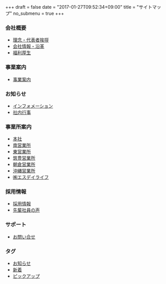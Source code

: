 +++
draft = false
date = "2017-01-27T09:52:34+09:00"
title = "サイトマップ"
no_submenu = true
+++
<div class="row">
    <div class="col-sm-12">
      <article class="single">
        <div class="content-inner">
          <div class="article-body">
            <div class="row">
              <div class="col-sm-2"></div>
              <div class="col-sm-3">
                <section>
                  <h3 class="sitemap_f1">会社概要</h3>
                  <ul class="sitemap_f2">
                    <li> <a href="vision/">理念・代表者挨拶</a> </li>
                    <li> <a href="company/">会社情報・沿革</a> </li>
                    <li> <a href="welfare/">福利厚生</a> </li>
                  </ul>
                </section>
                <section>
                  <h3 class="sitemap_f1">事業案内</h3>
                  <ul class="sitemap_f2">
                    <li> <a href="business/">事業案内</a> </li>
                  </ul>
                </section>
                <section>
                  <h3 class="sitemap_f1">お知らせ</h3>
                  <ul class="sitemap_f2">
                    <li> <a href="categories/notices/">インフォメーション</a> </li>
                    <li> <a href="categories/events/">社内行事</a> </li>
                  </ul>
                </section>
              </div>
              <div class="col-sm-3">
                <section>
                  <h3 class="sitemap_f1">事業所案内</h3>
                  <ul class="sitemap_f2">
                    <li> <a href="office/fukuoka/">本社</a> </li>
                    <li> <a href="office/minami/">南営業所</a> </li>
                    <li> <a href="office/higashi/">東営業所</a> </li>
                    <li> <a href="office/chikuhou/">筑豊営業所</a> </li>
                    <li> <a href="office/asakura/">朝倉営業所</a> </li>
                    <li> <a href="office/okinawa/">沖縄営業所</a> </li>
                    <li> <a href="office/sdlife_co_ltd/">㈱エスデイライフ</a> </li>
                  </ul>
                </section>
              </div>
              <div class="col-sm-3">
                <section>
                  <h3 class="sitemap_f1">採用情報</h3>
                  <ul class="sitemap_f2">
                    <li> <a href="recruit/">採用情報</a> </li>
                    <li> <a href="recruit/index.html#career-voice">先輩社員の声</a> </li>
                  </ul>
                </section>
                <section>
                  <h3 class="sitemap_f1">サポート</h3>
                  <ul class="sitemap_f2">
                    <li> <a href="inquiry/">お問い合せ</a> </li>
                    <!-- li> <a href="#">RSSフィード</a> </li -->
                  </ul>
                </section>
                <section>
                  <h3 class="sitemap_f1">タグ</h3>
                  <ul class="sitemap_f2">
                    <li> <a href="tags/blog/">お知らせ</a> </li>
                    <li> <a href="tags/new/">新着</a> </li>
                    <li> <a href="tags/pickup/">ピックアップ</a> </li>
                  </ul>
                </section>
              </div>
              <div class="col-sm-1"></div>
            </div>
          </div>
        </div>
        <footer class="article-footer">
          <div class="content-inner">
            <nav class="p-crumb"> </nav>
          </div>
        </footer>
      </article>
    </div>
  </div>